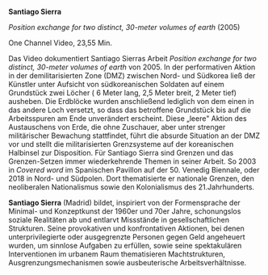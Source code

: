 **Santiago Sierra**

_Position exchange for two distinct, 30-meter volumes of earth_ (2005)

One Channel Video, 23,55 Min.

Das Video dokumentiert Santiago Sierras Arbeit _Position exchange for two distinct, 30-meter volumes of earth_ von 2005. In der performativen Aktion in der demilitarisierten Zone (DMZ) zwischen Nord- und Südkorea ließ der Künstler unter Aufsicht von südkoreanischen Soldaten auf einem Grundstück zwei Löcher ( 6 Meter lang, 2,5 Meter breit, 2 Meter tief) ausheben. Die Erdblöcke wurden anschließend lediglich von dem einen in das andere Loch versetzt, so dass das betroffene Grundstück bis auf die Arbeitsspuren am Ende unverändert erscheint. Diese „leere&quot; Aktion des Austauschens von Erde, die ohne Zuschauer, aber unter strenger militärischer Bewachung stattfindet, führt die absurde Situation an der DMZ vor und stellt die militarisierten Grenzsysteme auf der koreanischen Halbinsel zur Disposition. Für Santiago Sierra sind Grenzen und das Grenzen-Setzen immer wiederkehrende Themen in seiner Arbeit. So 2003 in _Covered word_ im Spanischen Pavillon auf der 50. Venedig Biennale, oder 2018 in Nord- und Südpolen. Dort thematisierte er nationale Grenzen, den neoliberalen Nationalismus sowie den Kolonialismus des 21.Jahrhunderts.

**Santiago Sierra** (Madrid) bildet, inspiriert von der Formensprache der Minimal- und Konzeptkunst der 1960er und 70er Jahre, schonungslos soziale Realitäten ab und entlarvt Missstände in gesellschaftlichen Strukturen. Seine provokativen und konfrontativen Aktionen, bei denen unterprivilegierte oder ausgegrenzte Personen gegen Geld angeheuert wurden, um sinnlose Aufgaben zu erfüllen, sowie seine spektakulären Interventionen im urbanem Raum thematisieren Machtstrukturen, Ausgrenzungsmechanismen sowie ausbeuterische Arbeitsverhältnisse.
